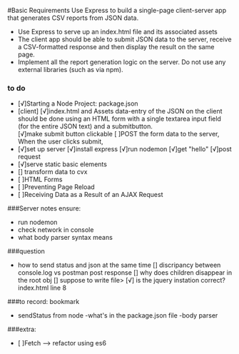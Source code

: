 #Basic Requirements
Use Express to build a single-page client-server app that generates CSV reports from JSON data.

- Use Express to serve up an index.html file and its associated assets
- The client app should be able to submit JSON data to the server, receive a CSV-formatted response and then display the result on the same page.
- Implement all the report generation logic on the server. Do not use any external libraries (such as via npm).


### to do
- [√]Starting a Node Project: package.json
- [client]
	[√]index.html and Assets
		data-entry of the JSON on the client should be done using an HTML form with a single textarea input field (for the entire JSON text) and a submitbutton. 	
	[√]make submit button clickable
	[ ]POST the form data to the server, When the user clicks submit,
- [√]set up server
	[√]install express
	[√]run nodemon
	[√]get "hello" 
	[√]post request
- [√]serve static basic elements
- [] transform data to cvx
- [ ]HTML Forms
- [ ]Preventing Page Reload
- [ ]Receiving Data as a Result of an AJAX Request



###Server notes ensure:
- run nodemon
- check network in console
- what body parser syntax means 

###question
- how to send status and json at the same time 
[] discripancy between console.log vs postman post response 
[] why does children disappear in the root obj
[] suppose to write file>
[√] is the jquery instation correct? index.html line 8


###to record:
bookmark
- sendStatus from node
-what's in the package.json file
-body parser

###extra:
- [ ]Fetch --> refactor using es6



